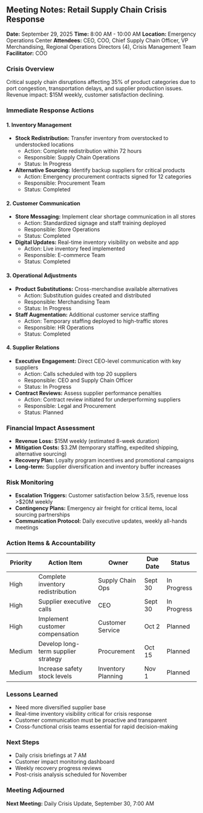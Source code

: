 ## Meeting Notes: Retail Supply Chain Crisis Response

**Date:** September 29, 2025
**Time:** 8:00 AM - 10:00 AM
**Location:** Emergency Operations Center
**Attendees:** CEO, COO, Chief Supply Chain Officer, VP Merchandising, Regional Operations Directors (4), Crisis Management Team
**Facilitator:** COO

### Crisis Overview
Critical supply chain disruptions affecting 35% of product categories due to port congestion, transportation delays, and supplier production issues. Revenue impact: $15M weekly, customer satisfaction declining.

### Immediate Response Actions

#### 1. Inventory Management
- **Stock Redistribution:** Transfer inventory from overstocked to understocked locations
  - Action: Complete redistribution within 72 hours
  - Responsible: Supply Chain Operations
  - Status: In Progress
- **Alternative Sourcing:** Identify backup suppliers for critical products
  - Action: Emergency procurement contracts signed for 12 categories
  - Responsible: Procurement Team
  - Status: Completed

#### 2. Customer Communication
- **Store Messaging:** Implement clear shortage communication in all stores
  - Action: Standardized signage and staff training deployed
  - Responsible: Store Operations
  - Status: Completed
- **Digital Updates:** Real-time inventory visibility on website and app
  - Action: Live inventory feed implemented
  - Responsible: E-commerce Team
  - Status: Completed

#### 3. Operational Adjustments
- **Product Substitutions:** Cross-merchandise available alternatives
  - Action: Substitution guides created and distributed
  - Responsible: Merchandising Team
  - Status: In Progress
- **Staff Augmentation:** Additional customer service staffing
  - Action: Temporary staffing deployed to high-traffic stores
  - Responsible: HR Operations
  - Status: Completed

#### 4. Supplier Relations
- **Executive Engagement:** Direct CEO-level communication with key suppliers
  - Action: Calls scheduled with top 20 suppliers
  - Responsible: CEO and Supply Chain Officer
  - Status: In Progress
- **Contract Reviews:** Assess supplier performance penalties
  - Action: Contract review initiated for underperforming suppliers
  - Responsible: Legal and Procurement
  - Status: Planned

### Financial Impact Assessment
- **Revenue Loss:** $15M weekly (estimated 8-week duration)
- **Mitigation Costs:** $3.2M (temporary staffing, expedited shipping, alternative sourcing)
- **Recovery Plan:** Loyalty program incentives and promotional campaigns
- **Long-term:** Supplier diversification and inventory buffer increases

### Risk Monitoring
- **Escalation Triggers:** Customer satisfaction below 3.5/5, revenue loss >$20M weekly
- **Contingency Plans:** Emergency air freight for critical items, local sourcing partnerships
- **Communication Protocol:** Daily executive updates, weekly all-hands meetings

### Action Items & Accountability

| Priority | Action Item | Owner | Due Date | Status |
|----------|-------------|-------|----------|--------|
| High | Complete inventory redistribution | Supply Chain Ops | Sept 30 | In Progress |
| High | Supplier executive calls | CEO | Sept 30 | In Progress |
| High | Implement customer compensation | Customer Service | Oct 2 | Planned |
| Medium | Develop long-term supplier strategy | Procurement | Oct 15 | Planned |
| Medium | Increase safety stock levels | Inventory Planning | Nov 1 | Planned |

### Lessons Learned
- Need more diversified supplier base
- Real-time inventory visibility critical for crisis response
- Customer communication must be proactive and transparent
- Cross-functional crisis teams essential for rapid decision-making

### Next Steps
- Daily crisis briefings at 7 AM
- Customer impact monitoring dashboard
- Weekly recovery progress reviews
- Post-crisis analysis scheduled for November

### Meeting Adjourned
**Next Meeting:** Daily Crisis Update, September 30, 7:00 AM
